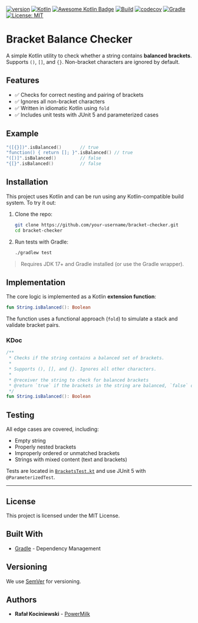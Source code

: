 [![version](https://img.shields.io/badge/version-1.1.8-yellow.svg)](https://semver.org)
[![Kotlin](https://img.shields.io/badge/Kotlin-2.2.21=0-blueviolet?logo=kotlin)](https://kotlinlang.org/)
[![Awesome Kotlin Badge](https://kotlin.link/awesome-kotlin.svg)](https://github.com/KotlinBy/awesome-kotlin)
[![Build](https://github.com/rkociniewski/bracket-checker/actions/workflows/main.yml/badge.svg)](https://github.com/rkociniewski/bracket-checker/actions/workflows/main.yml)
[![codecov](https://codecov.io/gh/rkociniewski/bracket-checker/branch/main/graph/badge.svg)](https://codecov.io/gh/rkociniewski/bracket-checker)
[![Gradle](https://img.shields.io/badge/Gradle-9.10-blue?logo=gradle)](https://gradle.org/)
[![License: MIT](https://img.shields.io/badge/License-MIT-greem.svg)](https://opensource.org/licenses/MIT)

# Bracket Balance Checker

A simple Kotlin utility to check whether a string contains **balanced brackets**.
Supports `()`, `[]`, and `{}`. Non-bracket characters are ignored by default.

## Features

- ✅ Checks for correct nesting and pairing of brackets
- ✅ Ignores all non-bracket characters
- ✅ Written in idiomatic Kotlin using `fold`
- ✅ Includes unit tests with JUnit 5 and parameterized cases

## Example

```kotlin
"([{}])".isBalanced()       // true
"function() { return []; }".isBalanced() // true
"([)]".isBalanced()         // false
"{[}".isBalanced()          // false
````

## Installation

This project uses Kotlin and can be run using any Kotlin-compatible build system.
To try it out:

1. Clone the repo:

   ```bash
   git clone https://github.com/your-username/bracket-checker.git
   cd bracket-checker
   ```

2. Run tests with Gradle:

   ```bash
   ./gradlew test
   ```

> Requires JDK 17+ and Gradle installed (or use the Gradle wrapper).

## Implementation

The core logic is implemented as a Kotlin **extension function**:

```kotlin
fun String.isBalanced(): Boolean
```

The function uses a functional approach (`fold`) to simulate a stack and validate bracket pairs.

### KDoc

```kotlin
/**
 * Checks if the string contains a balanced set of brackets.
 *
 * Supports (), [], and {}. Ignores all other characters.
 *
 * @receiver the string to check for balanced brackets
 * @return `true` if the brackets in the string are balanced, `false` otherwise
 */
fun String.isBalanced(): Boolean
```

## Testing

All edge cases are covered, including:

* Empty string
* Properly nested brackets
* Improperly ordered or unmatched brackets
* Strings with mixed content (text and brackets)

Tests are located in [`BracketsTest.kt`](src/test/kotlin/rk/powermilk/BracketsTest.kt) and use JUnit 5 with
`@ParameterizedTest`.

---

## License

This project is licensed under the MIT License.

## Built With

* [Gradle](https://gradle.org/) - Dependency Management

## Versioning

We use [SemVer](http://semver.org/) for versioning.

## Authors

* **Rafał Kociniewski** - [PowerMilk](https://github.com/rkociniewski)
